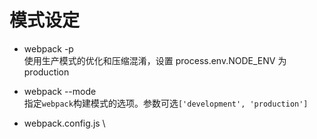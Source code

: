 # 模式设定
 
* webpack -p \
    使用生产模式的优化和压缩混淆，设置 process.env.NODE_ENV 为 production

* webpack --mode \
指定` webpack `构建模式的选项。参数可选`['development', 'production']`

* webpack.config.js \